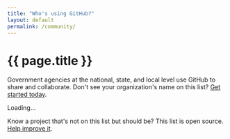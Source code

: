 ```yaml
---
title: "Who's using GitHub?"
layout: default
permalink: /community/
---
```


<div class="page-header">
  <h1>{{ page.title }}</h1>
</div>

<p class="lead">Government agencies at the national, state, and local level use GitHub to share and collaborate. Don't see your organization's name on this list? <a href="/getting-started/">Get started today</a>.</p>

<div class="community">
Loading...
</div>

Know a project that's not on this list but should be? This list is open source. [Help improve it](#).
